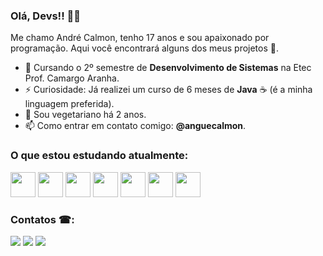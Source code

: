
### Olá, Devs!! 👋🏼

Me chamo André Calmon, tenho 17 anos e sou apaixonado por programação. Aqui você encontrará alguns dos meus projetos 🌆.

- 🔭 Cursando o 2º semestre de **Desenvolvimento de Sistemas** na Etec Prof. Camargo Aranha.
- ⚡ Curiosidade: Já realizei um curso de 6 meses de **Java** ☕ (é a minha linguagem preferida).
- 🥕 Sou vegetariano há 2 anos.
- 📫 Como entrar em contato comigo: **@anguecalmon**.

### O que estou estudando atualmente:

<img  src="https://cdn.jsdelivr.net/gh/devicons/devicon/icons/html5/html5-original.svg"  width="40"  height="40"/> 
<img  src="https://cdn.jsdelivr.net/gh/devicons/devicon/icons/css3/css3-original.svg"  width="40"  height="40"/> 
<img src="https://cdn.jsdelivr.net/gh/devicons/devicon/icons/git/git-original.svg" height="40" width="40"/> 
<img src="https://cdn.jsdelivr.net/gh/devicons/devicon/icons/androidstudio/androidstudio-original.svg" height="40" width="40" /> 
<img src="https://cdn.jsdelivr.net/gh/devicons/devicon/icons/java/java-original.svg" height="40" width="40"/>  
<img src="https://cdn.jsdelivr.net/gh/devicons/devicon/icons/php/php-plain.svg" width="40" height="40"/> 
<img src="https://cdn.jsdelivr.net/gh/devicons/devicon/icons/mysql/mysql-plain-wordmark.svg" width="40" height="40"/> 

### Contatos ☎:

<a  href="https://instagram.com/anguecalmon"  target="_blank"><img  src="https://img.shields.io/badge/-Instagram-%23E4405F?style=for-the-badge&logo=instagram&logoColor=white"  target="_blank"></a> <a  href  =  "mailto:calmon.principal@gmail.com"><img  src="https://img.shields.io/badge/Gmail-D14836?style=for-the-badge&logo=gmail&logoColor=white"  target="_blank"></a> <a
href="https://www.linkedin.com/in/andrecalmoon"  target="_blank"><img  src="https://img.shields.io/badge/-LinkedIn-%230077B5?style=for-the-badge&logo=linkedin&logoColor=white"  target="_blank"></a>
